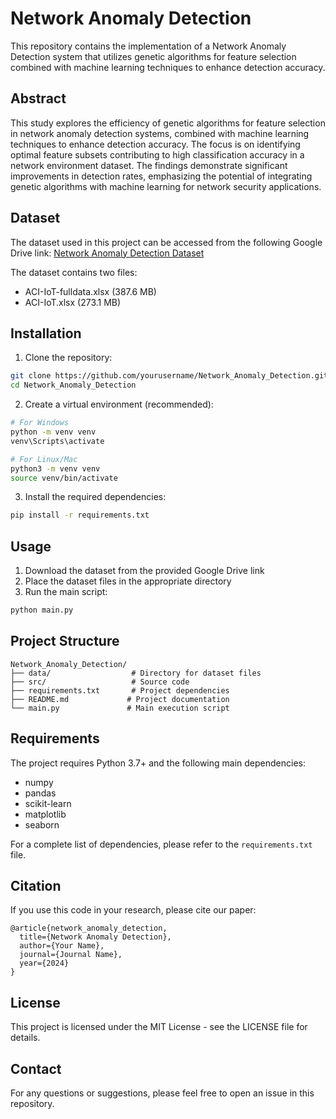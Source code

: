 # Network Anomaly Detection

This repository contains the implementation of a Network Anomaly Detection system that utilizes genetic algorithms for feature selection combined with machine learning techniques to enhance detection accuracy.

## Abstract

This study explores the efficiency of genetic algorithms for feature selection in network anomaly detection systems, combined with machine learning techniques to enhance detection accuracy. The focus is on identifying optimal feature subsets contributing to high classification accuracy in a network environment dataset. The findings demonstrate significant improvements in detection rates, emphasizing the potential of integrating genetic algorithms with machine learning for network security applications.

## Dataset

The dataset used in this project can be accessed from the following Google Drive link:
[Network Anomaly Detection Dataset](https://drive.google.com/drive/folders/1uTOQfcwVl-RJFKgN79CyAcoUktAsLoF4?usp=sharing)

The dataset contains two files:
- ACI-IoT-fulldata.xlsx (387.6 MB)
- ACI-IoT.xlsx (273.1 MB)

## Installation

1. Clone the repository:
```bash
git clone https://github.com/yourusername/Network_Anomaly_Detection.git
cd Network_Anomaly_Detection
```

2. Create a virtual environment (recommended):
```bash
# For Windows
python -m venv venv
venv\Scripts\activate

# For Linux/Mac
python3 -m venv venv
source venv/bin/activate
```

3. Install the required dependencies:
```bash
pip install -r requirements.txt
```

## Usage

1. Download the dataset from the provided Google Drive link
2. Place the dataset files in the appropriate directory
3. Run the main script:
```bash
python main.py
```

## Project Structure

```
Network_Anomaly_Detection/
├── data/                  # Directory for dataset files
├── src/                   # Source code
├── requirements.txt       # Project dependencies
├── README.md             # Project documentation
└── main.py               # Main execution script
```

## Requirements

The project requires Python 3.7+ and the following main dependencies:
- numpy
- pandas
- scikit-learn
- matplotlib
- seaborn

For a complete list of dependencies, please refer to the `requirements.txt` file.

## Citation

If you use this code in your research, please cite our paper:

```
@article{network_anomaly_detection,
  title={Network Anomaly Detection},
  author={Your Name},
  journal={Journal Name},
  year={2024}
}
```

## License

This project is licensed under the MIT License - see the LICENSE file for details.

## Contact

For any questions or suggestions, please feel free to open an issue in this repository. 
